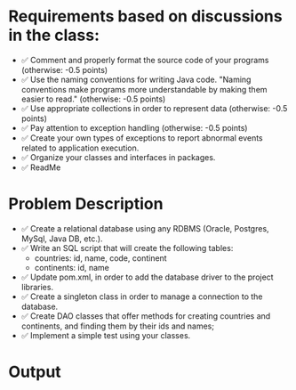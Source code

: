 # Requirements based on discussions in the class:

- ✅ Comment and properly format the source code of your programs (otherwise: -0.5 points)
- ✅ Use the naming conventions for writing Java code. "Naming conventions make programs more understandable by making them
  easier to read." (otherwise: -0.5 points)
- ✅ Use appropriate collections in order to represent data (otherwise: -0.5 points)
- ✅ Pay attention to exception handling (otherwise: -0.5 points)
- ✅ Create your own types of exceptions to report abnormal events related to application execution.
- ✅ Organize your classes and interfaces in packages.
- ✅ ReadMe

# Problem Description

- ✅ Create a relational database using any RDBMS (Oracle, Postgres, MySql, Java DB, etc.).
- ✅ Write an SQL script that will create the following tables:
  - countries: id, name, code, continent
  - continents: id, name
- ✅ Update pom.xml, in order to add the database driver to the project libraries.
- ✅ Create a singleton class in order to manage a connection to the database.
- ✅ Create DAO classes that offer methods for creating countries and continents, and finding them by their ids and names;
- ✅ Implement a simple test using your classes.

# Output